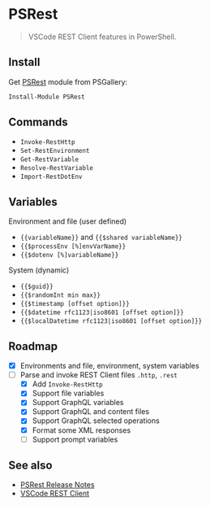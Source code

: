 # PSRest

> VSCode REST Client features in PowerShell.

## Install

Get [PSRest](https://www.powershellgallery.com/packages/PSRest) module from PSGallery:

```powershell
Install-Module PSRest
```

## Commands

- `Invoke-RestHttp`
- `Set-RestEnvironment`
- `Get-RestVariable`
- `Resolve-RestVariable`
- `Import-RestDotEnv`

## Variables

Environment and file (user defined)

- `{{variableName}}` and `{{$shared variableName}}`
- `{{$processEnv [%]envVarName}}`
- `{{$dotenv [%]variableName}}`

 System (dynamic)

- `{{$guid}}`
- `{{$randomInt min max}}`
- `{{$timestamp [offset option]}}`
- `{{$datetime rfc1123|iso8601 [offset option]}}`
- `{{$localDatetime rfc1123|iso8601 [offset option]}}`

## Roadmap

- [x] Environments and file, environment, system variables
- [ ] Parse and invoke REST Client files `.http`, `.rest`
    - [x] Add `Invoke-RestHttp`
    - [x] Support file variables
    - [x] Support GraphQL variables
    - [x] Support GraphQL and content files
    - [x] Support GraphQL selected operations
    - [x] Format some XML responses
    - [ ] Support prompt variables

## See also

- [PSRest Release Notes](https://github.com/nightroman/PSRest/blob/main/Release-Notes.md)
- [VSCode REST Client](https://github.com/Huachao/vscode-restclient)
